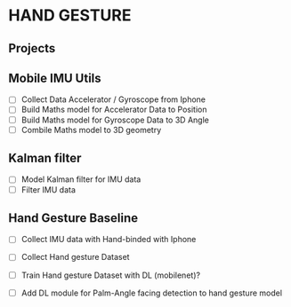 # HAND GESTURE

## Projects

## Mobile IMU Utils
- [ ] Collect Data Accelerator / Gyroscope from Iphone
- [ ] Build Maths model for Accelerator Data to Position
- [ ] Build Maths model for Gyroscope Data to 3D Angle
- [ ] Combile Maths model to 3D geometry

## Kalman filter
- [ ] Model Kalman filter for IMU data
- [ ] Filter IMU data

## Hand Gesture Baseline
- [ ] Collect IMU data with Hand-binded with Iphone
- [ ] Collect Hand gesture Dataset
- [ ] Train Hand gesture Dataset with DL (mobilenet)?
- [ ] Add DL module for Palm-Angle facing detection to hand gesture model

